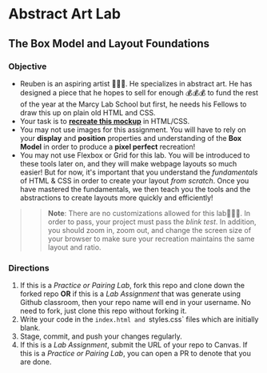 # Abstract Art Lab
## The Box Model and Layout Foundations

### Objective
* Reuben is an aspiring artist 👨🏿‍🎨. He specializes in abstract art. He has designed a piece that he hopes to sell for enough 💰💰💰 to fund the rest of the year at the Marcy Lab School but first, he needs his Fellows to draw this up on plain old HTML and CSS.
* Your task is to [**recreate this mockup**](http://abstract-art-lab.s3-website.us-east-2.amazonaws.com/) in HTML/CSS.
* You may not use images for this assignment. You will have to rely on your **display** and **position** properties and understanding of the **Box Model** in order to produce a **pixel perfect** recreation!
*  You may not use Flexbox or Grid for this lab. You will be introduced to these tools later on, and they will make webpage layouts so much easier! But for now, it's important that you understand the *fundamentals* of HTML & CSS in order to create your layout *from scratch*. Once you have mastered the fundamentals, we then teach you the tools and the abstractions to create layouts more quickly and efficiently!

>> **Note**: There are no customizations allowed for this lab🙅🏿‍♂️. In order to pass, your project must pass the _blink test_. In addition, you should zoom in,  zoom out, and change the screen size of your browser to make sure your recreation maintains the same layout and ratio. 

### Directions
  1. If this is a *Practice or Pairing Lab*, fork this repo and clone down the forked repo **OR** if this is a *Lab Assignment* that was generate using Github classroom, then your repo name will end in your username. No need to fork, just clone this repo without forking it.
  2. Write your code in the `index.html and `styles.css` files which are initially blank.
  3. Stage, commit, and push your changes regularly.
  4. If this is a *Lab Assignment*, submit the URL of your repo to Canvas. If this is a *Practice or Pairing Lab*, you can open a PR to denote that you are done.
